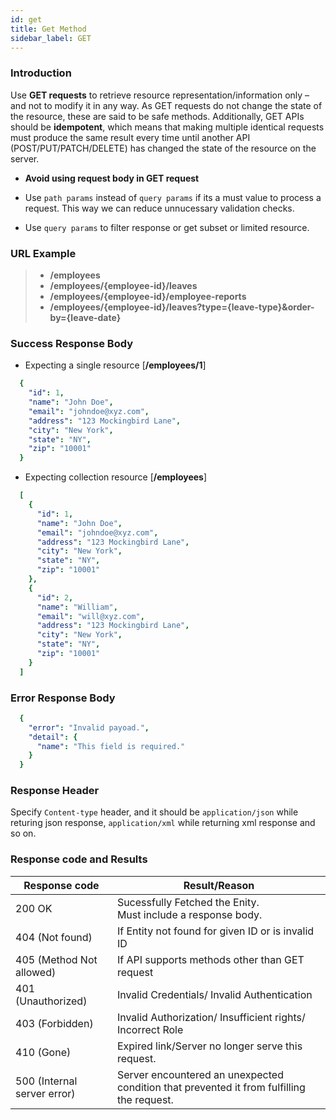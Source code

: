 ```yaml
---
id: get
title: Get Method
sidebar_label: GET
---
```



### Introduction

Use **GET requests** to retrieve resource representation/information only – and not to modify it in any way. As GET requests do not change the state of the resource, these are said to be safe methods. Additionally, GET APIs should be **idempotent**, which means that making multiple identical requests must produce the same result every time until another API (POST/PUT/PATCH/DELETE) has changed the state of the resource on the server.

* **Avoid using request body in GET request**

* Use `path params` instead of `query params` if its a must value to process a request. This way we can reduce unnucessary validation checks.

* Use `query params` to filter response or get subset or limited resource.

### URL Example

> * **/employees**
> * **/employees/{employee-id}/leaves**
> * **/employees/{employee-id}/employee-reports**
> * **/employees/{employee-id}/leaves?type={leave-type}&order-by={leave-date}**

### Success Response Body

* Expecting a single resource [**/employees/1**]

```yaml
  {
    "id": 1,
    "name": "John Doe",
    "email": "johndoe@xyz.com",
    "address": "123 Mockingbird Lane",
    "city": "New York",
    "state": "NY",
    "zip": "10001"
  }
 ```

* Expecting collection resource [**/employees**]

```yaml
  [
    {
      "id": 1,
      "name": "John Doe",
      "email": "johndoe@xyz.com",
      "address": "123 Mockingbird Lane",
      "city": "New York",
      "state": "NY",
      "zip": "10001"
    },
    {
      "id": 2,
      "name": "William",
      "email": "will@xyz.com",
      "address": "123 Mockingbird Lane",
      "city": "New York",
      "state": "NY",
      "zip": "10001"
    }
  ]
```

### Error Response Body

```yaml
  {
    "error": "Invalid payoad.",
    "detail": {
      "name": "This field is required."
    }
  }

```

### Response Header

Specify `Content-type` header, and it should be `application/json` while returing json response, `application/xml` while returning xml response and so on.

### Response code and Results

|  Response code            |  Result/Reason |
|---------------------------|------------------------------|
|200 OK                     | Sucessfully Fetched the Enity. <br/> Must include a response body. |
|404 (Not found)            | If Entity not found for given ID or is invalid ID|
|405 (Method Not allowed)   | If API supports methods other than GET request |
|401 (Unauthorized)         | Invalid Credentials/ Invalid Authentication |
|403 (Forbidden)            | Invalid Authorization/ Insufficient rights/ Incorrect Role |
|410 (Gone)                 | Expired link/Server no longer serve this request.|
|500 (Internal server error)| Server encountered an unexpected condition that prevented it from fulfilling the request. |